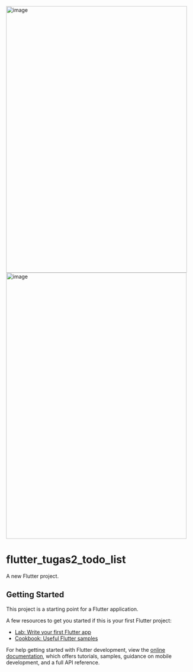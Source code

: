 <img width="488" height="719" alt="image" src="https://github.com/user-attachments/assets/5795d421-5ed2-436f-a6a6-f2a2b20d3922" />
<img width="487" height="718" alt="image" src="https://github.com/user-attachments/assets/fedb1fcc-0ac7-469b-9335-f2948b3586c2" />

# flutter_tugas2_todo_list

A new Flutter project.

## Getting Started

This project is a starting point for a Flutter application.

A few resources to get you started if this is your first Flutter project:

- [Lab: Write your first Flutter app](https://docs.flutter.dev/get-started/codelab)
- [Cookbook: Useful Flutter samples](https://docs.flutter.dev/cookbook)

For help getting started with Flutter development, view the
[online documentation](https://docs.flutter.dev/), which offers tutorials,
samples, guidance on mobile development, and a full API reference.
